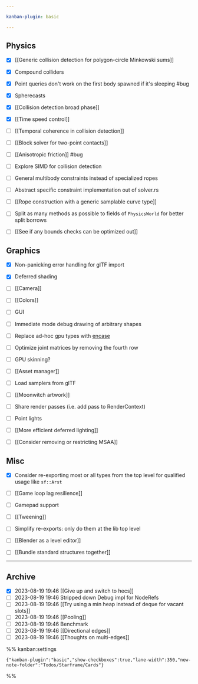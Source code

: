 ```yaml
---

kanban-plugin: basic

---
```


## Physics

- [x] [[Generic collision detection for polygon-circle Minkowski sums]]
- [x] Compound colliders
- [x] Point queries don't work on the first body spawned if it's sleeping #bug
- [x] Spherecasts
- [x] [[Collision detection broad phase]]
- [x] [[Time speed control]]
- [ ] [[Temporal coherence in collision detection]]
- [ ] [[Block solver for two-point contacts]]
- [ ] [[Anisotropic friction]] #bug
- [ ] Explore SIMD for collision detection
- [ ] General multibody constraints instead of specialized ropes
- [ ] Abstract specific constraint implementation out of solver.rs
- [ ] [[Rope construction with a generic  samplable curve  type]]
- [ ] Split as many methods as possible to fields of `PhysicsWorld` for better split borrows
- [ ] [[See if any bounds checks can be optimized out]]


## Graphics

- [x] Non-panicking error handling for glTF import
- [x] Deferred shading
- [ ] [[Camera]]
- [ ] [[Colors]]
- [ ] GUI
- [ ] Immediate mode debug drawing of arbitrary shapes
- [ ] Replace ad-hoc gpu types with [encase](https://docs.rs/encase)
- [ ] Optimize joint matrices by removing the fourth row
- [ ] GPU skinning?
- [ ] [[Asset manager]]
- [ ] Load samplers from glTF
- [ ] [[Moonwitch artwork]]
- [ ] Share render passes (i.e. add pass to RenderContext)
- [ ] Point lights
- [ ] [[More efficient deferred lighting]]
- [ ] [[Consider removing or restricting MSAA]]


## Misc

- [x] Consider re-exporting most or all types from the top level for qualified usage like `sf::Arst`
- [ ] [[Game loop lag resilience]]
- [ ] Gamepad support
- [ ] [[Tweening]]
- [ ] Simplify re-exports: only do them at the lib top level
- [ ] [[Blender as a level editor]]
- [ ] [[Bundle standard structures together]]


***

## Archive

- [x] 2023-08-19 19:46 [[Give up and switch to hecs]]
- [ ] 2023-08-19 19:46 Stripped down Debug impl for NodeRefs
- [ ] 2023-08-19 19:46 [[Try using a min heap instead of deque for vacant slots]]
- [ ] 2023-08-19 19:46 [[Pooling]]
- [ ] 2023-08-19 19:46 Benchmark
- [ ] 2023-08-19 19:46 [[Directional edges]]
- [ ] 2023-08-19 19:46 [[Thoughts on multi-edges]]

%% kanban:settings
```
{"kanban-plugin":"basic","show-checkboxes":true,"lane-width":350,"new-note-folder":"Todos/Starframe/Cards"}
```
%%